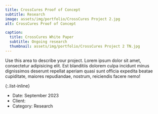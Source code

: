 ```yaml
---
title: CrossCures Proof of Concept
subtitle: Research
image: assets/img/portfolio/CrossCures Project 2.jpg
alt: CrossCures Proof of Concept

caption:
  title: CrossCures White Paper
  subtitle: Ongoing research
  thumbnail: assets/img/portfolio/CrossCures Project 2 TN.jpg
---
```

Use this area to describe your project. Lorem ipsum dolor sit amet, consectetur adipisicing elit. Est blanditiis dolorem culpa incidunt minus dignissimos deserunt repellat aperiam quasi sunt officia expedita beatae cupiditate, maiores repudiandae, nostrum, reiciendis facere nemo!

{:.list-inline}
- Date: September 2023 
- Client: 
- Category: Research

